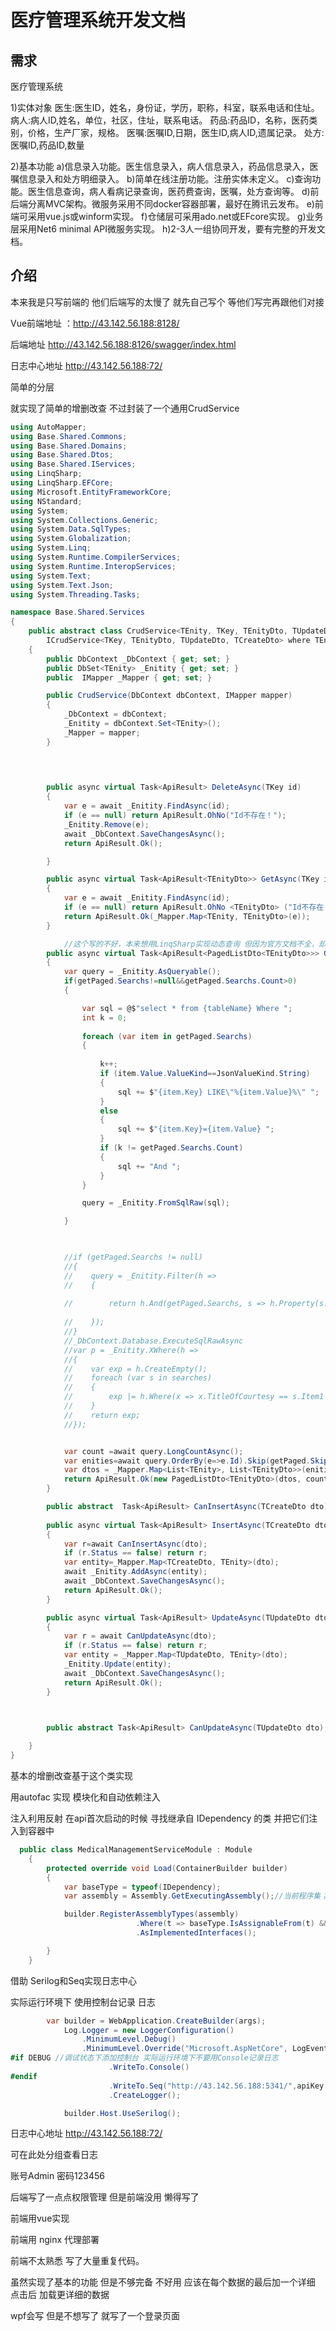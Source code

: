 
# 医疗管理系统开发文档

## 需求

医疗管理系统

1)实体对象
医生:医生ID，姓名，身份证，学历，职称，科室，联系电话和住址。
病人:病人ID,姓名，单位，社区，住址，联系电话。
药品:药品ID，名称，医药类别，价格，生产厂家，规格。
医嘱:医嘱ID,日期，医生ID,病人ID,遗属记录。
处方:医嘱ID,药品ID,数量

2)基本功能
a)信息录入功能。医生信息录入，病人信息录入，药品信息录入，医嘱信息录入和处方明细录入。
b)简单在线注册功能。注册实体未定义。
c)查询功能。医生信息查询，病人看病记录查询，医药费查询，医嘱，处方查询等。
d)前后端分离MVC架构。微服务采用不同docker容器部署，最好在腾讯云发布。
e)前端可采用vue.js或winform实现。
f)仓储层可采用ado.net或EFcore实现。
g)业务层采用Net6 minimal API微服务实现。
h)2-3人一组协同开发，要有完整的开发文档。

## 介绍

本来我是只写前端的 他们后端写的太慢了 就先自己写个 等他们写完再跟他们对接

Vue前端地址 ：http://43.142.56.188:8128/

后端地址 http://43.142.56.188:8126/swagger/index.html

日志中心地址 http://43.142.56.188:72/

简单的分层

就实现了简单的增删改查 不过封装了一个通用CrudService

```C#
using AutoMapper;
using Base.Shared.Commons;
using Base.Shared.Domains;
using Base.Shared.Dtos;
using Base.Shared.IServices;
using LinqSharp;
using LinqSharp.EFCore;
using Microsoft.EntityFrameworkCore;
using NStandard;
using System;
using System.Collections.Generic;
using System.Data.SqlTypes;
using System.Globalization;
using System.Linq;
using System.Runtime.CompilerServices;
using System.Runtime.InteropServices;
using System.Text;
using System.Text.Json;
using System.Threading.Tasks;

namespace Base.Shared.Services
{
    public abstract class CrudService<TEnity, TKey, TEnityDto, TUpdateDto, TCreateDto> :
        ICrudService<TKey, TEnityDto, TUpdateDto, TCreateDto> where TEnity : BaseEntity<TKey>
    {
        public DbContext _DbContext { get; set; }
        public DbSet<TEnity> _Enitity { get; set; }
        public  IMapper _Mapper { get; set; }

        public CrudService(DbContext dbContext, IMapper mapper)
        {
            _DbContext = dbContext;
            _Enitity = dbContext.Set<TEnity>();
            _Mapper = mapper;
        }

      
        

        public async virtual Task<ApiResult> DeleteAsync(TKey id)
        {
            var e = await _Enitity.FindAsync(id);
            if (e == null) return ApiResult.OhNo("Id不存在！");
            _Enitity.Remove(e);
            await _DbContext.SaveChangesAsync();
            return ApiResult.Ok();

        }

        public async virtual Task<ApiResult<TEnityDto>> GetAsync(TKey id)
        {
            var e = await _Enitity.FindAsync(id);
            if (e == null) return ApiResult.OhNo <TEnityDto> ("Id不存在！");
            return ApiResult.Ok(_Mapper.Map<TEnity, TEnityDto>(e));
        }

            //这个写的不好，本来想用LinqSharp实现动态查询 但因为官方文档不全，却用了拼接Sql 实现动态查询 值类型就基于相等性查询 string类型就 模糊查询 
        public async virtual Task<ApiResult<PagedListDto<TEnityDto>>> GetPagedListAsync(GetPagedListDto getPaged,string tableName)
        {
            var query = _Enitity.AsQueryable();
            if(getPaged.Searchs!=null&&getPaged.Searchs.Count>0)
            {

                var sql = @$"select * from {tableName} Where ";
                int k = 0;
                
                foreach (var item in getPaged.Searchs)
                {
                    
                    k++;
                    if (item.Value.ValueKind==JsonValueKind.String)
                    {
                        sql += $"{item.Key} LIKE\"%{item.Value}%\" ";
                    }
                    else 
                    {
                        sql += $"{item.Key}={item.Value} ";
                    }
                    if (k != getPaged.Searchs.Count)
                    {
                        sql += "And ";
                    }
                }

                query = _Enitity.FromSqlRaw(sql);

            }


            
            //if (getPaged.Searchs != null)
            //{
            //    query = _Enitity.Filter(h =>
            //    {
                  
            //        return h.And(getPaged.Searchs, s => h.Property(s.Key).Contains(s.Value));
                    
            //    });
            //}
            //_DbContext.Database.ExecuteSqlRawAsync
            //var p = _Enitity.XWhere(h =>
            //{
            //    var exp = h.CreateEmpty();
            //    foreach (var s in searches)
            //    {
            //        exp |= h.Where(x => x.TitleOfCourtesy == s.Item1 && x.City == s.Item2);
            //    }
            //    return exp;
            //});


            var count =await query.LongCountAsync();
            var enities=await query.OrderBy(e=>e.Id).Skip(getPaged.SkipCount).Take(getPaged.TakeCount).ToListAsync();
            var dtos = _Mapper.Map<List<TEnity>, List<TEnityDto>>(enities);
            return ApiResult.Ok(new PagedListDto<TEnityDto>(dtos, count));
        }

        public abstract  Task<ApiResult> CanInsertAsync(TCreateDto dto);
      
        public async virtual Task<ApiResult> InsertAsync(TCreateDto dto)
        {
            var r=await CanInsertAsync(dto);
            if (r.Status == false) return r;
            var entity=_Mapper.Map<TCreateDto, TEnity>(dto);
            await _Enitity.AddAsync(entity);
            await _DbContext.SaveChangesAsync();
            return ApiResult.Ok();
        }

        public async virtual Task<ApiResult> UpdateAsync(TUpdateDto dto)
        {
            var r = await CanUpdateAsync(dto);
            if (r.Status == false) return r;
            var entity = _Mapper.Map<TUpdateDto, TEnity>(dto);
            _Enitity.Update(entity);
            await _DbContext.SaveChangesAsync();
            return ApiResult.Ok();
        }



        public abstract Task<ApiResult> CanUpdateAsync(TUpdateDto dto);
        
    }
}

```



基本的增删改查基于这个类实现

用autofac 实现 模块化和自动依赖注入

注入利用反射 在api首次启动的时候 寻找继承自 IDependency 的类 并把它们注入到容器中

```C#
  public class MedicalManagementServiceModule : Module
    {
        protected override void Load(ContainerBuilder builder)
        {
            var baseType = typeof(IDependency);
            var assembly = Assembly.GetExecutingAssembly();//当前程序集；MedicalManagement.Service

            builder.RegisterAssemblyTypes(assembly)
                            .Where(t => baseType.IsAssignableFrom(t) && t != baseType)
                            .AsImplementedInterfaces();

        }
    }
```



借助 Serilog和Seq实现日志中心

实际运行环境下 使用控制台记录 日志

```C#
        var builder = WebApplication.CreateBuilder(args);
            Log.Logger = new LoggerConfiguration()
                .MinimumLevel.Debug()
                .MinimumLevel.Override("Microsoft.AspNetCore", LogEventLevel.Warning)
#if DEBUG //调试状态下添加控制台 实际运行环境下不要用Console记录日志
                      .WriteTo.Console()
#endif
                      .WriteTo.Seq("http://43.142.56.188:5341/",apiKey: "HyaUagfxYAWcE8Te3P9I")
                      .CreateLogger();

            builder.Host.UseSerilog();
```

日志中心地址 http://43.142.56.188:72/

可在此处分组查看日志

账号Admin 密码123456



后端写了一点点权限管理 但是前端没用 懒得写了



前端用vue实现

前端用 nginx 代理部署

前端不太熟悉  写了大量重复代码。

虽然实现了基本的功能 但是不够完备 不好用  应该在每个数据的最后加一个详细 点击后  加载更详细的数据

wpf会写 但是不想写了 就写了一个登录页面





